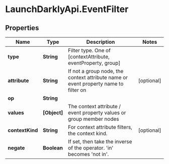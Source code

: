 # LaunchDarklyApi.EventFilter

## Properties

Name | Type | Description | Notes
------------ | ------------- | ------------- | -------------
**type** | **String** | Filter type. One of [contextAttribute, eventProperty, group] | 
**attribute** | **String** | If not a group node, the context attribute name or event property name to filter on | [optional] 
**op** | **String** |  | 
**values** | **[Object]** | The context attribute / event property values or group member nodes | 
**contextKind** | **String** | For context attribute filters, the context kind. | [optional] 
**negate** | **Boolean** | If set, then take the inverse of the operator. &#39;in&#39; becomes &#39;not in&#39;. | 


